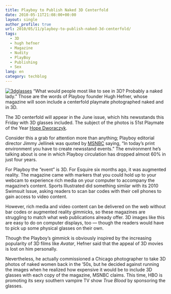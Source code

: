 ```yaml
---
title: Playboy to Publish Naked 3D Centerfold
date: 2010-05-11T21:08:00+00:00
layout: single
author_profile: true
url: 2010/05/11/playboy-to-publish-naked-3d-centerfold/
tags:
  - 3D
  - hugh hefner
  - Magazine
  - Nudity
  - PlayBoy
  - Publishing
  - Sex
lang: en
category: techblog
---
```

[![3dglasses](http://lh5.ggpht.com/_vaUVXcmC3OI/S-nARMRnA0I/AAAAAAAACL8/NphAlGPuxcs/3dglasses_thumb%5B1%5D.jpg?imgmax=800 "3dglasses")](http://lh4.ggpht.com/_vaUVXcmC3OI/S-nAO5WXu8I/AAAAAAAACL4/Myi2AqvJRV8/s1600-h/3dglasses%5B3%5D.jpg) “What would people most like to see in 3D? Probably a naked lady.” Those are the words of Playboy founder Hugh Hefner, whose magazine will soon include a centerfold playmate photographed naked and in 3D. 

The 3D centerfold will appear in the June issue, which hits newsstands this Friday with 3D glasses included. The subject of the photos is 51st Playmate of the Year [Hope Dworaczyk](http://en.wikipedia.org/wiki/Hope_Dworaczyk). 

Consider this a grab for attention more than anything; Playboy editorial director Jimmy Jellinek was quoted by [MSNBC](http://today.msnbc.msn.com/id/37081730/ns/today-entertainment/) saying, “In today’s print environment you have to create newsstand events.” The environment he’s talking about is one in which Playboy circulation has dropped almost 60% in just four years. 

For Playboy the “event” is 3D. For Esquire six months ago, it was augmented reality. The magazine came with markers that you could hold up to your webcam to experience rich media on your computer to accompany the magazine’s content. Sports Illustrated did something similar with its 2010 Swimsuit Issue, asking readers to scan bar codes with their cell phones to gain access to video content. 

However, rich media and video content can be delivered on the web without bar codes or augmented reality gimmicks, so these magazines are struggling to match what web publications already offer. 3D images like this are easy to do on computer displays, too — though the readers would have to pick up some physical glasses on their own. 

Though the Playboy’s gimmick is obviously inspired by the increasing popularity of 3D films like _Avatar_, Hefner said that the appeal of 3D movies is lost on him personally. 

Nevertheless, he actually commissioned a Chicago photographer to take 3D photos of naked women back in the ’50s, but he decided against running the images when he realized how expensive it would be to include 3D glasses with each copy of the magazine, MSNBC claims. This time, HBO is promoting its sexy southern vampire TV show _True Blood_ by sponsoring the glasses.